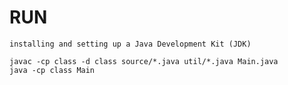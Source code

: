 # RUN

```
installing and setting up a Java Development Kit (JDK)
```

```
javac -cp class -d class source/*.java util/*.java Main.java
java -cp class Main
```
